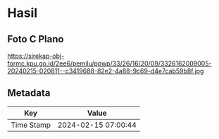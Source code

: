 # Hasil

## Foto C Plano

https://sirekap-obj-formc.kpu.go.id/2ee6/pemilu/ppwp/33/26/16/20/09/3326162009005-20240215-020811--c3419688-82e2-4a88-9c69-d4e7cab59b8f.jpg


## Metadata

| Key        | Value               |
| ---------- | ------------------- |
| Time Stamp | 2024-02-15 07:00:44 |



